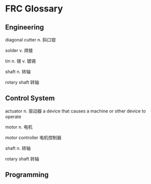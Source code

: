# FRC Glossary

## Engineering

diagonal cutter n. 斜口钳

solder v. 焊接

tin n. 锡 v. 镀锡

shaft n. 转轴

rotary shaft 转轴

## Control System

actuator n. 驱动器 a device that causes a machine or other device to operate

motor n. 电机

motor controller 电机控制器

shaft n. 转轴

rotary shaft 转轴



## Programming

